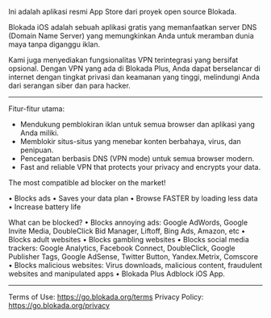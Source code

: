 Ini adalah aplikasi resmi App Store dari proyek open source Blokada.

Blokada iOS adalah sebuah aplikasi gratis yang memanfaatkan server DNS (Domain Name Server) yang memungkinkan Anda untuk meramban dunia maya tanpa diganggu iklan.

Kami juga menyediakan fungsionalitas VPN terintegrasi yang bersifat opsional. Dengan VPN yang ada di Blokada Plus, Anda dapat berselancar di internet dengan tingkat privasi dan keamanan yang tinggi, melindungi Anda dari serangan siber dan para hacker.

----

Fitur-fitur utama:

- Mendukung pemblokiran iklan untuk semua browser dan aplikasi yang Anda miliki.
- Memblokir situs-situs yang menebar konten berbahaya, virus, dan penipuan.
- Pencegatan berbasis DNS (VPN mode) untuk semua browser modern.
- Fast and reliable VPN that protects your privacy and encrypts your data.

The most compatible ad blocker on the market!

• Blocks ads • Saves your data plan • Browse FASTER by loading less data • Increase battery life

What can be blocked? • Blocks annoying ads: Google AdWords, Google Invite Media, DoubleClick Bid Manager, Liftoff, Bing Ads, Amazon, etc • Blocks adult websites • Blocks gambling websites • Blocks social media trackers: Google Analytics, Facebook Connect, DoubleClick, Google Publisher Tags, Google AdSense, Twitter Button, Yandex.Metrix, Comscore • Blocks malicious websites: Virus downloads, malicious content, fraudulent websites and manipulated apps • Blokada Plus Adblock iOS App.

----

Terms of Use: https://go.blokada.org/terms Privacy Policy: https://go.blokada.org/privacy
